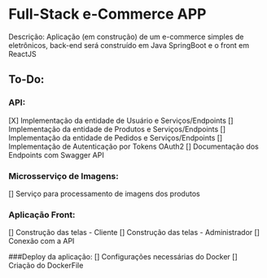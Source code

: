 # Full-Stack e-Commerce APP

Descrição: 
Aplicação (em construção) de um e-commerce simples de eletrônicos, back-end será construído em Java SpringBoot e o front em ReactJS

## To-Do:

### API:
[X] Implementação da entidade de Usuário e Serviços/Endpoints
[] Implementação da entidade de Produtos e Serviços/Endpoints
[] Implementação da entidade de Pedidos e Serviços/Endpoints
[] Implementação de Autenticação por Tokens OAuth2
[] Documentação dos Endpoints com Swagger API

### Microsserviço de Imagens:
[] Serviço para processamento de imagens dos produtos

### Aplicação Front:
[] Construção das telas - Cliente
[] Construção das telas - Administrador
[] Conexão com a API

###Deploy da aplicação:
[] Configurações necessárias do Docker
[] Criação do DockerFile
